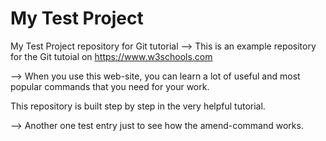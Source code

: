 # My Test Project
My Test Project repository for Git tutorial
--> This is an example repository for the Git tutoial on https://www.w3schools.com 

--> When you use this web-site, you can learn a lot of useful and most popular commands that you need for your work.

This repository is built step by step in the very helpful tutorial.

--> Another one test entry just to see how the amend-command works.